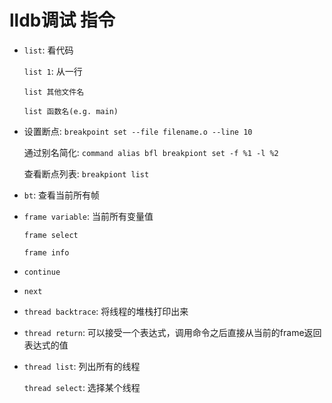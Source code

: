 # lldb调试 指令

- `list`: 看代码

  `list 1`: 从一行

  `list 其他文件名`

  `list 函数名(e.g. main)`

- 设置断点: `breakpoint set --file filename.o --line 10`

  通过别名简化: `command alias bfl breakpiont set -f %1 -l %2`

  查看断点列表: `breakpiont list`

- `bt`: 查看当前所有帧

- `frame variable`: 当前所有变量值

  `frame select`

  `frame info`

- `continue`

- `next`

- `thread backtrace`: 将线程的堆栈打印出来

- `thread return`: 可以接受一个表达式，调用命令之后直接从当前的frame返回表达式的值

- `thread list`: 列出所有的线程

  `thread select`: 选择某个线程

